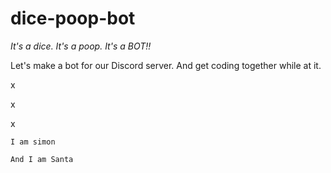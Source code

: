 # dice-poop-bot
*It's a dice. It's a poop. It's a BOT!!*

Let's make a bot for our Discord server. And get coding together while at it.

x

x

x

```
I am simon

And I am Santa
```
